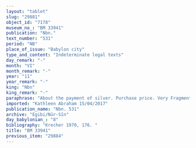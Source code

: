 ```yaml
---
layout: "tablet"
slug: "29881"
object_id: "7178"
museum_no_: "BM 33941"
publication: "Nbn."
text_number: "531"
period: "NB"
place_of_issue: "Babylon city"
type_and_content: "Indeterminate legal texts"
day_remark: "-"
month: "VI"
month_remark: "-"
year: "11"
year_remark: "-"
king: "Nbn"
king_remark: "-"
paraphrase: "About the payment of silver. Purchase price. Very Fragmentary.<br /> The document is too fragmentarily preserved to extract from it a coherent story. The elements that can be retrieved are: 1&frac12; minas of silver, not including (<em>elat) </em>the documents (<em>giṭṭu</em>) that record previous silver (debts), remainder (<em>rīhtu) </em>of the purchase price for &hellip;., from Nab&ucirc;-&hellip;/Marduk-ēṭir, his brother &hellip; with each other &hellip;. the share of P[N] &hellip;. minas of silver including (<em>adi</em>)&hellip;.The names of at list 2 witnesses, a.o. Itti-Marduk-balāṭu/Nab&ucirc;-ahhē-iddin//Egibi; and the scribe: Arad-<em>Marduk</em>/Kittia/&Scaron;ang&ucirc;-<em>Ea</em>"
imported: "Kathleen Abraham 15/04/2017"
publication_name: "Nbn. 531"
archive: "Egibi/Nūr-Sîn"
day_babylonian_: "8"
bibliography: "Krecher 1970, 176. "
title: "BM 33941"
previous_item: "29884"
---
```

